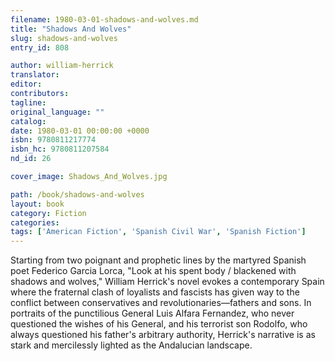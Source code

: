```yaml
---
filename: 1980-03-01-shadows-and-wolves.md
title: "Shadows And Wolves"
slug: shadows-and-wolves
entry_id: 808

author: william-herrick
translator: 
editor: 
contributors: 
tagline: 
original_language: ""
catalog: 
date: 1980-03-01 00:00:00 +0000 
isbn: 9780811217774
isbn_hc: 9780811207584
nd_id: 26

cover_image: Shadows_And_Wolves.jpg

path: /book/shadows-and-wolves
layout: book
category: Fiction
categories: 
tags: ['American Fiction', 'Spanish Civil War', 'Spanish Fiction']
---
```

Starting from two poignant and prophetic lines by the martyred Spanish poet Federico Garcia Lorca, "Look at his spent body / blackened with shadows and wolves," William Herrick's novel evokes a contemporary Spain where the fraternal clash of loyalists and fascists has given way to the conflict between conservatives and revolutionaries––fathers and sons. In portraits of the punctilious General Luis Alfara Fernandez, who never questioned the wishes of his General, and his terrorist son Rodolfo, who always questioned his father's arbitrary authority, Herrick's narrative is as stark and mercilessly lighted as the Andalucian landscape.





